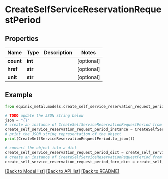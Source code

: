 # CreateSelfServiceReservationRequestPeriod


## Properties

Name | Type | Description | Notes
------------ | ------------- | ------------- | -------------
**count** | **int** |  | [optional] 
**href** | **str** |  | [optional] 
**unit** | **str** |  | [optional] 

## Example

```python
from equinix_metal.models.create_self_service_reservation_request_period import CreateSelfServiceReservationRequestPeriod

# TODO update the JSON string below
json = "{}"
# create an instance of CreateSelfServiceReservationRequestPeriod from a JSON string
create_self_service_reservation_request_period_instance = CreateSelfServiceReservationRequestPeriod.from_json(json)
# print the JSON string representation of the object
print(CreateSelfServiceReservationRequestPeriod.to_json())

# convert the object into a dict
create_self_service_reservation_request_period_dict = create_self_service_reservation_request_period_instance.to_dict()
# create an instance of CreateSelfServiceReservationRequestPeriod from a dict
create_self_service_reservation_request_period_form_dict = create_self_service_reservation_request_period.from_dict(create_self_service_reservation_request_period_dict)
```
[[Back to Model list]](../README.md#documentation-for-models) [[Back to API list]](../README.md#documentation-for-api-endpoints) [[Back to README]](../README.md)



